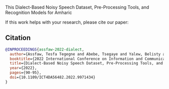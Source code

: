 
This Dialect-Based Noisy Speech Dataset, Pre-Processing Tools, and Recognition Models for Amharic

If this work helps with your research, please cite our paper:

## Citation
```bibtex
@INPROCEEDINGS{assfaw-2022-dialect,
  author={Assfaw, Tesfa Tegegne and Abebe, Tsegaye and Yalew, Belisty and Belay, Tadesse Destaw},
  booktitle={2022 International Conference on Information and Communication Technology for Development for Africa (ICT4DA)}, 
  title={Dialect-Based Noisy Speech Dataset, Pre-Processing Tools, and Recognition Models for Amharic}, 
  year={2022},
  pages={90-95},
  doi={10.1109/ICT4DA56482.2022.9971434}
}
```
